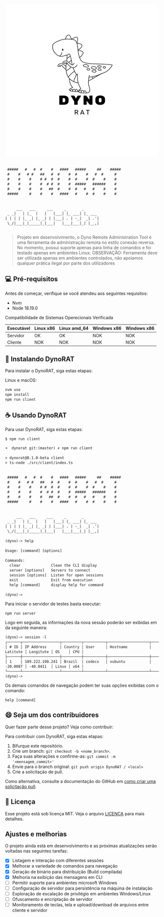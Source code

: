 <p align="center">
  <img src="docs/assets/dyno.png" alt="DynoRAT">
</p>

```
                                                      
 #####   #   #  #    #   ####   #####     ##    ##### 
 #    #   # #   ##   #  #    #  #    #   #  #     #   
 #    #    #    # #  #  #    #  #    #  #    #    #   
 #    #    #    #  # #  #    #  #####   ######    #   
 #    #    #    #   ##  #    #  #   #   #    #    #   
 #####     #    #    #   ####   #    #  #    #    #   
                                                      
                                           
     ___   ___     ___     _       _       
 _ _|   | |_  |   |   |___| |_ ___| |_ ___ 
| | | | |_ _| |_ _| | |___| . | -_|  _| .'|
 \_/|___|_|_____|_|___|   |___|___|_| |__,|
                                           
```

> Projeto em desenvolvimento, o Dyno Remote Administration Tool é uma ferramenta de administração remota no estilo conexão reversa. No momento, possui suporte apenas para linha de comandos e foi testado apenas em ambientes Linux.
> OBSERVAÇÂO: Ferramenta deve ser utilizada apenas em ambientes controlados, não apoiamos qualquer prática ilegal por parte dos utilizadores


## 💻 Pré-requisitos

Antes de começar, verifique se você atendeu aos seguintes requisitos:

- Nvm
- Node 18.19.0

Compatibilidade de Sistemas Operecionais Verificada

|  Executável   |  Linux x86   |  Linux amd_64  |  Windows x86  |  Windows x86   |
|---------------|--------------|----------------|---------------|----------------|
| Servidor      |     OK       |      OK        |     NOK       |     NOK        |
| Cliente       |     NOK      |      NOK       |     NOK       |     NOK        |

## 🚀 Instalando DynoRAT

Para instalar o DynoRAT, siga estas etapas:

Linux e macOS:

```
nvm use
npm install
npm run client
```

## ☕ Usando DynoRAT

Para usar DynoRAT, siga estas etapas:

```
$ npm run client
```

```
➜  dynorat git:(master) ✗ npm run client

> dynorat@0.1.0-beta client
> ts-node ./src/client/index.ts

                                                      
 #####   #   #  #    #   ####   #####     ##    ##### 
 #    #   # #   ##   #  #    #  #    #   #  #     #   
 #    #    #    # #  #  #    #  #    #  #    #    #   
 #    #    #    #  # #  #    #  #####   ######    #   
 #    #    #    #   ##  #    #  #   #   #    #    #   
 #####     #    #    #   ####   #    #  #    #    #   
                                                      
                                           
     ___   ___     ___     _       _       
 _ _|   | |_  |   |   |___| |_ ___| |_ ___ 
| | | | |_ _| |_ _| | |___| . | -_|  _| .'|
 \_/|___|_|_____|_|___|   |___|___|_| |__,|
                                           
(dyno)-> help

Usage: [command] [options]

Commands:
  clear              Clean the CLI display
  server [options]   Servers to connect
  session [options]  Listen for open sessions
  exit               Exit from execution
  help [command]     display help for command

(dyno)-> 
```

Para iniciar o servidor de testes basta executar:

```
npm run server
```

Logo em seguida, as informações da nova sessão poderão ser exibidas em da seguinte maneira:

```
(dyno)-> session -l
┌──────┬─────────────────┬─────────┬──────────┬───────────────────┬──────────┬───────────┬───────┬─────┐
│ # ID │ IP Address      │ Country │ User     │ Hostname          │ Latitute │ Longitute │ OS    │ CPU │
├──────┼─────────────────┼─────────┼──────────┼───────────────────┼──────────┼───────────┼───────┼─────┤
│ 1    │ 189.222.190.241 │ Brazil  │ codecx   │ xubuntu           │ -20.0087 │ -40.8411  │ Linux │ x64 │
└──────┴─────────────────┴─────────┴──────────┴───────────────────┴──────────┴───────────┴───────┴─────┘
(dyno)-> 

```

Os demais comandos de navegação podem ter suas opções exibidas com o comando:
```
help [command]
```


## 😄 Seja um dos contribuidores

Quer fazer parte desse projeto? Veja como contribuir:

Para contribuir com DynoRAT, siga estas etapas:

1. Bifurque este repositório.
2. Crie um branch: `git checkout -b <nome_branch>`.
3. Faça suas alterações e confirme-as: `git commit -m '<mensagem_commit>'`
4. Envie para o branch original: `git push origin DynoRAT / <local>`
5. Crie a solicitação de pull.

Como alternativa, consulte a documentação do GitHub em [como criar uma solicitação pull](https://help.github.com/en/github/collaborating-with-issues-and-pull-requests/creating-a-pull-request).

## 📝 Licença

Esse projeto está sob licença MIT. Veja o arquivo [LICENÇA](LICENSE.md) para mais detalhes.

## Ajustes e melhorias

O projeto ainda está em desenvolvimento e as próximas atualizações serão voltadas nas seguintes tarefas:
- [x] Listagem e interação com diferentes sessões
- [x] Melhorar a variedade de comandos para navegação
- [x] Geração de binário para distribuição (Build compilada)
- [x] Melhoria na exibição das mensagens em CLI
- [ ] Permitir suporte para ambientes microsoft Windows
- [ ] Configuração de servidor para persistência na máquina de instalação
- [ ] Exploração de escalação de privilégio em ambientes Windows/Linux
- [ ] Ofuscamento e encriptação de servidor
- [ ] Monitoramento de teclas, tela e upload/download de arquivos entre cliente e servidor
